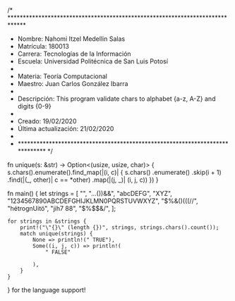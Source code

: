 /* *****************************************************************************
 *  Nombre:     Nahomi Itzel Medellin Salas
 *  Matrícula:  180013
 *  Carrera:    Tecnologías de la Información
 *  Escuela:    Universidad Politécnica de San Luis Potosí
 *
 *  Materia:    Teoría Computacional
 *  Maestro:    Juan Carlos González Ibarra              
 *                
 *  Descripción: This program validate chars to alphabet {a-z, A-Z} and digits {0-9}
 *
 *  Creado:       19/02/2020
 *  Última actualización:  21/02/2020
 *
 * ***************************************************************************** */

fn unique(s: &str) -> Option<(usize, usize, char)> {
    s.chars().enumerate().find_map(|(i, c)| {
        s.chars()
            .enumerate()
            .skip(i + 1)
            .find(|(_, other)| c == *other)
            .map(|(j, _)| (i, j, c))
    })
}
 
fn main() {
    let strings = [
        "",
        "...())&&",
        "abcDEFG",
        "XYZ",
        "1234567890ABCDEFGHIJKLMN0PQRSTUVWXYZ",
        "$%&()(((//",
        "hétrognUitö",
        "jih7 88",
        "$%$$&/",
    ];
 
    for strings in &strings {
        print!("\"{}\" (length {})", strings, strings.chars().count());
        match unique(strings) {
            None => println!(" TRUE"),
            Some((i, j, c)) => println!(
                " FALSE"
                
            ),
        }
    }
} for the language support! </small>
